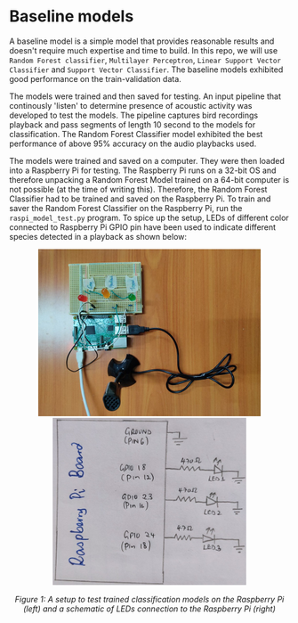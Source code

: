# Baseline models

A baseline model is a simple model that provides reasonable results and doesn't require much expertise and time to build. In this repo, we will use `Random Forest classifier`, `Multilayer Perceptron`, `Linear Support Vector Classifier` and `Support Vector Classifier`. The baseline models exhibited good performance on the train-validation data. 

The models were trained and then saved for testing. An input pipeline that continously 'listen' to determine presence of acoustic activity was developed to test the models. The pipeline captures bird recordings playback and pass segments of length 10 second to the models for classification. The Random Forest Classifier model exhibited the best performance of above 95% accuracy on the audio playbacks used.

The models were trained and saved on a computer. They were then loaded into a Raspberry Pi for testing. The Raspberry Pi runs on a 32-bit OS and therefore unpacking a Random Forest Model trained on a 64-bit computer is not possible (at the time of writing this). Therefore, the Random Forest Classifier had to be trained and saved on the Raspberry Pi. To train and saver the Random Forest Classifier on the Raspberry Pi, run the `raspi_model_test.py` program. To spice up the setup, LEDs of different color connected to Raspberry Pi GPIO pin have been used to indicate different species detected in a playback as shown below:

<p align="center">
  <img width="auto" height="300" src="/assets/img/rpi-bioacoustics-leds.jpg">
  <img width="auto" height="300" src="/assets/img/rpi-led-setup.jpg"> 
</p>

<p align="center"> 
  <em>Figure 1: A setup to test trained classification models on the Raspberry Pi (left) and a schematic of LEDs connection to the Raspberry Pi (right)</em>
</p>

